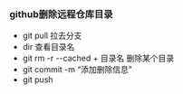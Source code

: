 ### github删除远程仓库目录

- git pull 拉去分支
- dir 查看目录名
- git rm -r --cached + 目录名  删除某个目录
- git commit -m “添加删除信息”
- git push

